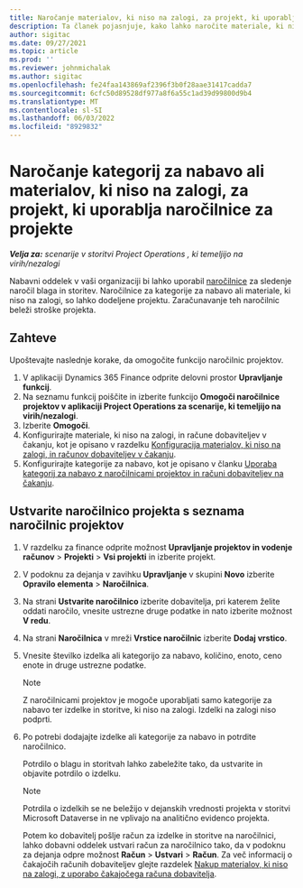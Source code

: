 ```yaml
---
title: Naročanje materialov, ki niso na zalogi, za projekt, ki uporablja naročilnice za projekte
description: Ta članek pojasnjuje, kako lahko naročite materiale, ki niso na zalogi, za projekt, ki uporablja naročilnice za projekte.
author: sigitac
ms.date: 09/27/2021
ms.topic: article
ms.prod: ''
ms.reviewer: johnmichalak
ms.author: sigitac
ms.openlocfilehash: fe24faa143869af2396f3b0f28aae31417cadda7
ms.sourcegitcommit: 6cfc50d89528df977a8f6a55c1ad39d99800d9b4
ms.translationtype: MT
ms.contentlocale: sl-SI
ms.lasthandoff: 06/03/2022
ms.locfileid: "8929832"
---
```

# <a name="order-procurement-categories-or-non-stocked-materials-for-a-project-using-project-purchase-orders"></a>Naročanje kategorij za nabavo ali materialov, ki niso na zalogi, za projekt, ki uporablja naročilnice za projekte

_**Velja za:** scenarije v storitvi Project Operations , ki temeljijo na virih/nezalogi_

Nabavni oddelek v vaši organizaciji bi lahko uporabil [naročilnice](/dynamics365/supply-chain/procurement/purchase-order-overview) za sledenje naročil blaga in storitev. Naročilnice za kategorije za nabavo ali materiale, ki niso na zalogi, so lahko dodeljene projektu. Zaračunavanje teh naročilnic beleži stroške projekta.

## <a name="prerequisites"></a>Zahteve
Upoštevajte naslednje korake, da omogočite funkcijo naročilnic projektov.

1. V aplikaciji Dynamics 365 Finance odprite delovni prostor **Upravljanje funkcij**.
2. Na seznamu funkcij poiščite in izberite funkcijo **Omogoči naročilnice projektov v aplikaciji Project Operations za scenarije, ki temeljijo na virih/nezalogi**.
3. Izberite **Omogoči**.
4. Konfigurirajte materiale, ki niso na zalogi, in račune dobaviteljev v čakanju, kot je opisano v razdelku [Konfiguracija materialov, ki niso na zalogi, in računov dobaviteljev v čakanju](configure-materials-nonstocked.md).
5. Konfigurirajte kategorije za nabavo, kot je opisano v članku [Uporaba kategorij za nabavo z naročilnicami projektov in računi dobaviteljev na čakanju](configure-procurement-categories.md).

## <a name="create-a-project-purchase-order-from-the-project-purchase-order-list"></a>Ustvarite naročilnico projekta s seznama naročilnic projektov

1. V razdelku za finance odprite možnost **Upravljanje projektov in vodenje računov** > **Projekti** > **Vsi projekti** in izberite projekt.
2. V podoknu za dejanja v zavihku **Upravljanje** v skupini **Novo** izberite **Opravilo elementa** > **Naročilnica**.
3. Na strani **Ustvarite naročilnico** izberite dobavitelja, pri katerem želite oddati naročilo, vnesite ustrezne druge podatke in nato izberite možnost **V redu**.
4. Na strani **Naročilnica** v mreži **Vrstice naročilnic** izberite **Dodaj vrstico**.
5. Vnesite številko izdelka ali kategorijo za nabavo, količino, enoto, ceno enote in druge ustrezne podatke.

    > [!NOTE]
    > Z naročilnicami projektov je mogoče uporabljati samo kategorije za nabavo ter izdelke in storitve, ki niso na zalogi. Izdelki na zalogi niso podprti.

6. Po potrebi dodajajte izdelke ali kategorije za nabavo in potrdite naročilnico.

    Potrdilo o blagu in storitvah lahko zabeležite tako, da ustvarite in objavite potrdilo o izdelku.

    > [!NOTE]
    > Potrdila o izdelkih se ne beležijo v dejanskih vrednosti projekta v storitvi Microsoft Dataverse in ne vplivajo na analitično evidenco projekta.

    Potem ko dobavitelj pošlje račun za izdelke in storitve na naročilnici, lahko dobavni oddelek ustvari račun za naročilnico tako, da v podoknu za dejanja odpre možnost **Račun** > **Ustvari** > **Račun**. Za več informacij o čakajočih računih dobaviteljev glejte razdelek [Nakup materialov, ki niso na zalogi, z uporabo čakajočega računa dobavitelja](pending-vendor-invoices.md).
